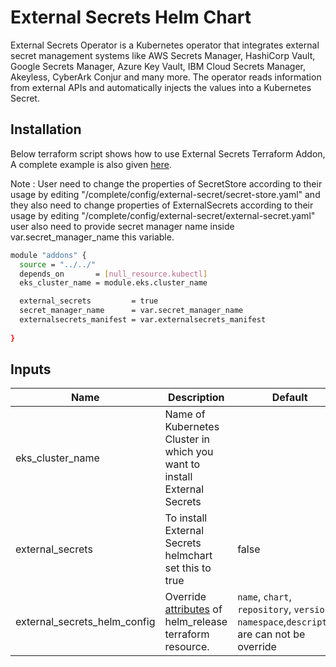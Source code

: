 # External Secrets Helm Chart

<!-- BEGINNING OF PRE-COMMIT-TERRAFORM DOCS HOOK -->
External Secrets Operator is a Kubernetes operator that integrates external secret management systems like AWS Secrets Manager, HashiCorp Vault, Google Secrets Manager, Azure Key Vault, IBM Cloud Secrets Manager, Akeyless, CyberArk Conjur and many more. The operator reads information from external APIs and automatically injects the values into a Kubernetes Secret.

## Installation
Below terraform script shows how to use External Secrets Terraform Addon, A complete example is also given [here](https://github.com/clouddrove/terraform-helm-eks-addons/blob/master/_examples/complete/main.tf).

Note : User need to change the properties of SecretStore according to their usage by editing  "/complete/config/external-secret/secret-store.yaml"
and they also need to change properties of ExternalSecrets according to their usage by editing  "/complete/config/external-secret/external-secret.yaml"
user also need to provide secret manager name inside var.secret_manager_name this variable.

```bash
module "addons" {
  source = "../../"
  depends_on       = [null_resource.kubectl]
  eks_cluster_name = module.eks.cluster_name

  external_secrets         = true
  secret_manager_name      = var.secret_manager_name
  externalsecrets_manifest = var.externalsecrets_manifest
  
}
```


## Inputs

| Name | Description | Default | Required |
|------|-------------|---------|:--------:|
| eks_cluster_name | Name of Kubernetes Cluster in which you want to install External Secrets |  | Yes |
| external_secrets | To install External Secrets helmchart set this to true | false | Yes |
| external_secrets_helm_config | Override [attributes](https://github.com/clouddrove/terraform-helm-eks-addons/blob/master/addons/helm/main.tf#L1-L33) of helm_release terraform resource. | `name`, `chart`, `repository`, `version`, `namespace`,`description` are can not be override | No |

<!-- END OF PRE-COMMIT-TERRAFORM DOCS HOOK -->
